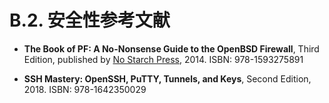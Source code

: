 # B.2. 安全性参考文献

 - **The Book of PF: A No-Nonsense Guide to the OpenBSD Firewall**, Third Edition, published by [No Starch Press](https://nostarch.com/pf3), 2014. ISBN: 978-1593275891

 - **SSH Mastery: OpenSSH, PuTTY, Tunnels, and Keys**, Second Edition, 2018. ISBN: 978-1642350029
